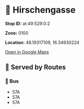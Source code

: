 # 🚉 Hirschengasse


**Stop ID:** at:49:529:0:2

**Zone:** 0100

**Location:** 48.19317109, 16.34930224

[Open in Google Maps](https://www.google.com/maps?q=48.19317109,16.34930224)

## 🚆 Served by Routes

### 🚌 Bus
- 57A
- 57A
- 57A